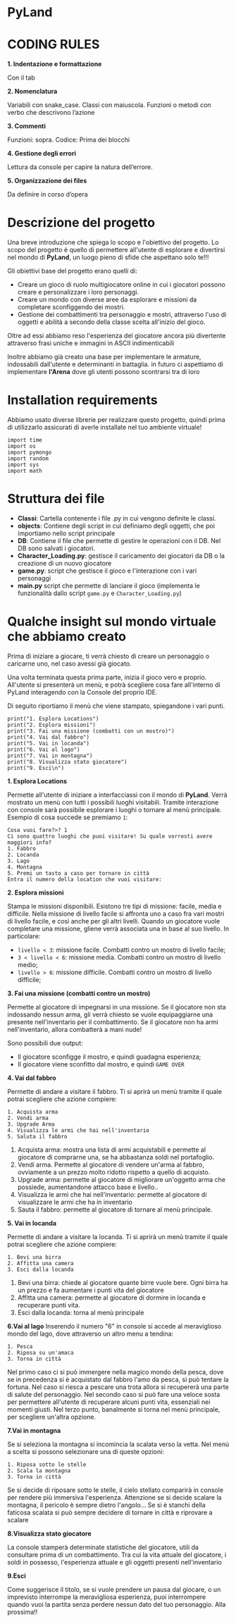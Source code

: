 # PyLand


# CODING RULES

  
**1. Indentazione e formattazione**

Con il tab

  

**2. Nomenclatura**

Variabili con snake_case. Classi con maiuscola. Funzioni o metodi con verbo che descrivono l’azione

  

**3. Commenti**

Funzioni: sopra.
Codice: Prima dei blocchi

  

**4. Gestione degli errori**

Lettura da console per capire la natura dell’errore.

  

**5. Organizzazione dei files**

Da definire in corso d’opera


# Descrizione del progetto

Una breve introduzione che spiega lo scopo e l'obiettivo del progetto.
Lo scopo del progetto è quello di permettere all'utente di esplorare e divertirsi nel mondo di **PyLand**, un luogo pieno di sfide che aspettano solo te!!!

Gli obiettivi base del progetto erano quelli di:
- Creare  un gioco di ruolo multigiocatore online in cui i giocatori possono creare e personalizzare i loro personaggi.
- Creare un mondo con diverse aree da esplorare e missioni da completare sconfiggendo dei mostri.
- Gestione dei combattimenti tra personaggio e mostri, attraverso l'uso di oggetti e abilità a secondo della classe scelta all'inizio del gioco.

Oltre ad essi abbiamo reso l'esperienza del giocatore ancora più divertente attraverso frasi uniche e immagini in ASCII indimenticabili

Inoltre abbiamo già creato una base per implementare le armature, indossabili dall'utente e determinanti in battaglia. in futuro ci aspettiamo di implementare **l'Arena** dove gli utenti possono scontrarsi tra di loro 

# Installation requirements
Abbiamo usato diverse librerie per realizzare questo progetto, quindi prima di utilizzarlo assicurati di averle installate nel tuo ambiente virtuale!

    import time
    import os
    import pymongo
    import random
    import sys
    import math

# Struttura dei file

* **Classi**: Cartella contenente i file .py in cui vengono definite le classi.
* **objects**: Contiene degli script in cui definiamo degli oggetti, che poi importiamo nello script principale
* **DB**: Contiene il file che permette di gestire le operazioni con il DB. Nel DB sono salvati i giocatori.
* **Character_Loading.py**: gestisce il caricamento dei giocatori da DB o la creazione di un nuovo giocatore
* **game.py**: script che gestisce il gioco e l'interazione con i vari personaggi
* **main.py** script che permette di lanciare il gioco (implementa le funzionalità dallo script `game.py` e `Character_Loading.py`)


# Qualche insight sul mondo virtuale che abbiamo creato

Prima di iniziare a giocare, ti verrà chiesto di creare un personaggio o caricarne uno, nel caso avessi già giocato.

Una volta terminata questa prima parte, inizia il gioco vero e proprio. All'utente si presenterà un menù, e potrà scegliere cosa fare all'interno di PyLand interagendo con la Console del proprio IDE.

Di seguito riportiamo il menù che viene stampato, spiegandone i vari punti.

    print("1. Esplora Locations")  
    print("2. Esplora missioni")  
    print("3. Fai una missione (combatti con un mostro)")  
    print("4. Vai dal fabbro")  
    print("5. Vai in locanda")  
    print("6. Vai al lago")  
    print("7. Vai in montagna")  
    print("8. Visualizza stato giocatore")  
    print("9. Esci\n")



**1. Esplora Locations**

Permette all'utente di iniziare a interfacciassi con il mondo di **PyLand**.
Verrà mostrato un menù con tutti i possibili luoghi visitabili. Tramite interazione con console sarà possibile esplorare i luoghi o tornare al menù principale.
Esempio di cosa succede se premiamo `1`:

    Cosa vuoi fare?>? 1
    Ci sono quattro luoghi che puoi visitare! Su quale vorresti avere maggiori info?
    1. Fabbro
    2. Locanda
    3. Lago
    4. Montagna
    5. Premi un tasto a caso per tornare in città
    Entra il numero della location che vuoi visitare: 

**2. Esplora missioni**

Stampa le missioni disponibili. Esistono tre tipi di missione: facile, media e difficile. Nella missione di livello facile si affronta uno a caso fra vari mostri di livello facile, e così anche per gli altri livelli. Quando un giocatore vuole completare una missione, gliene verrà associata una in base al suo livello. In particolare:

* `livello < 3`: missione facile. Combatti contro un mostro di livello facile;
* `3 < livello < 6`: missione media. Combatti contro un mostro di livello medio;
* `livello > 6`: missione difficile. Combatti contro un mostro di livello difficile;

**3. Fai una missione (combatti contro un mostro)**

Permette al giocatore di impegnarsi in una missione. Se il giocatore non sta indossando nessun arma, gli verrà chiesto se vuole equipaggiarne una presente nell'inventario per il combattimento. Se il giocatore non ha armi nell'inventario, allora combatterà a mani nude!

Sono possibili due output:
* Il giocatore sconfigge il mostro, e quindi guadagna esperienza;
* Il giocatore viene sconfitto dal mostro, e quindi `GAME OVER`

**4. Vai dal fabbro** 

Permette di andare a visitare il fabbro. Ti si aprirà un menù tramite il quale potrai scegliere che azione compiere:

    1. Acquista arma
    2. Vendi arma
    3. Upgrade Arma
    4. Visualizza le armi che hai nell'inventario
    5. Saluta il fabbro

1. Acquista arma: mostra una lista di armi acquistabili e permette al giocatore di comprarne una, se ha abbastanza soldi nel portafoglio. 
2. Vendi arma. Permette al giocatore di vendere un'arma al fabbro, ovviamente a un prezzo molto ridotto rispetto a quello di acquisto.
3. Upgrade arma: permette al giocatore di migliorare un'oggetto arma che possiede, aumentandone attacco base e livello..
4. Visualizza le armi che hai nell'inventario: permette al giocatore di visualizzare le armi che ha in inventario
5. Sauta il fabbro: permette al giocatore di tornare al menù principale.

**5. Vai in locanda**

Permette di andare a visitare la locanda. Ti si aprirà un menù tramite il quale potrai scegliere che azione compiere:

    1. Bevi una birra
    2. Affitta una camera
    3. Esci dalla locanda

1. Bevi una birra: chiede al giocatore quante birre vuole bere. Ogni birra ha un prezzo e fa aumentare i punti vita del giocatore
2. Affitta una camera: permette al giocatore di dormire in locanda e recuperare punti vita.
3. Esci dalla locanda: torna al menù principale

**6.Vai al lago**
Inserendo il numero "6" in console si accede al meraviglioso mondo del lago, dove attraverso un altro menu a tendina:

    1. Pesca
    2. Riposa su un'amaca
    3. Torna in città

Nel primo caso ci si può immergere nella magico mondo della pesca, dove se in precedenza si è acquistato dal fabbro l'amo da pesca, si può tentare la fortuna. Nel caso si riesca a pescare una trota allora si recupererà una parte di salute del personaggio.
Nel secondo caso si può fare una veloce sosta per permettere all'utente di recuperare alcuni punti vita, essenziali nei momenti giusti.
Nel terzo punto, banalmente si torna nel menù principale, per scegliere un'altra opzione.

**7.Vai in montagna**

Se si seleziona la montagna si incomincia la scalata verso la vetta. Nel menù a scelta si possono selezionare una di queste opzioni:

    1. Riposa sotto le stelle
    2. Scala la montagna
    3. Torna in città

Se si decide di riposare sotto le stelle, il cielo stellato comparirà in console per rendere più immersiva l'esperienza.
Attenzione se si decide scalare la montagna, il pericolo è sempre dietro l'angolo...
Se si è stanchi della faticosa scalata si può sempre decidere di tornare in città e riprovare a scalare

**8.Visualizza stato giocatore**

La console stamperà determinate statistiche del giocatore, utili da consultare prima di un combattimento. Tra cui  la vita attuale del giocatore, i soldi in possesso, l'esperienza attuale e gli oggetti presenti nell'inventario

**9.Esci**

Come suggerisce il titolo, se si vuole prendere un pausa dal giocare, o un imprevisto interrompe la meravigliosa esperienza, puoi interrompere quando vuoi la partita senza perdere nessun dato del tuo personaggio. Alla prossima!!
